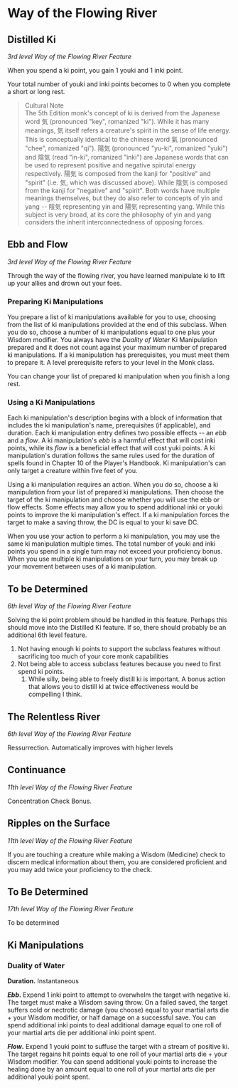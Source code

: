 # Way of the Flowing River

## Distilled Ki

*3rd level Way of the Flowing River Feature*

When you spend a ki point, you gain 1 youki and 1 inki point.

Your total number of youki and inki points becomes to 0 when you complete a short or long rest.

> Cultural Note\
> The 5th Edition monk's concept of ki is derived from the Japanese word 気 (pronounced "key", romanized "ki"). While it has many meanings, 気 itself refers a creature's spirit in the sense of life energy. This is conceptually identical to the chinese word 氣 (pronounced "chee", romanized "qi"). 陽気 (pronounced "yu-ki", romanized "yuki") and 陰気 (read "in-ki", romanized "inki") are Japanese words that can be used to represent positive and negative spirutal energy respectively. 陽気 is composed from the kanji for "positive" and "spirit" (i.e. 気, which was discussed above). While 陰気 is composed from the kanji for "negative" and "spirit". Both words have multiple meanings themselves, but they do also refer to concepts of yin and yang -- 陰気 representing yin and 陽気 representing yang. While this subject is very broad, at its core the philosophy of yin and yang considers the inherit interconnectedness of opposing forces.

## Ebb and Flow

*3rd level Way of the Flowing River Feature*

Through the way of the flowing river, you have learned manipulate ki to lift up your allies and drown out your foes.

### Preparing Ki Manipulations

You prepare a list of ki manipulations available for you to use, choosing from the list of ki manipulations provided at the end of this subclass. When you do so, choose a number of ki manipulations equal to one plus your Wisdom modifier. You always have the *Duality of Water* Ki Manipulation prepared and it does not count against your maximum number of prepared ki manipulations. If a ki manipulation has prerequisites, you must meet them to prepare it. A level prerequisite refers to your level in the Monk class.

You can change your list of prepared ki manipulation when you finish a long rest.

### Using a Ki Manipulations

Each ki manipulation's description begins with a block of information that includes the ki manipulation's name, prerequisites (if applicable), and duration. Each ki manipulation entry defines two possible effects -- an *ebb* and a *flow*. A ki manipulation's *ebb* is a harmful effect that will cost inki points, while its *flow* is a beneficial effect that will cost yuki points. A ki manipulation's duration follows the same rules used for the duration of spells found in Chapter 10 of the Player's Handbook. Ki manipulation's can only target a creature within five feet of you.

Using a ki manipulation requires an action. When you do so, choose a ki manipulation from your list of prepared ki manipulations. Then choose the target of the ki manipulation and choose whether you will use the ebb or flow effects. Some effects may allow you to spend additional inki or youki points to improve the ki manipulation's effect. If a ki manipulation forces the target to make a saving throw, the DC is equal to your ki save DC.

When you use your action to perform a ki manipulation, you may use the same ki manipulation multiple times. The total number of youki and inki points you spend in a single turn may not exceed your proficiency bonus. When you use multiple ki manipulations on your turn, you may break up your movement between uses of a ki manipulation.

## To be Determined

*6th level Way of the Flowing River Feature*

Solving the ki point problem should be handled in this feature. Perhaps this should move into the Distilled Ki feature. If so, there should probably be an additional 6th level feature.

1. Not having enough ki points to support the subclass features without sacrificing too much of your core monk capabilities
2. Not being able to access subclass features because you need to first spend ki points.
   1. While silly, being able to freely distill ki is important. A bonus action that allows you to distill ki at twice effectiveness would be compelling I think.

## The Relentless River

*6th level Way of the Flowing River Feature*

Ressurrection. Automatically improves with higher levels

## Continuance

*11th level Way of the Flowing River Feature*

Concentration Check Bonus.

## Ripples on the Surface

*11th level Way of the Flowing River Feature*

If you are touching a creature while making a Wisdom (Medicine) check to discern medical information about them, you are considered proficient and you may add twice your proficiency to the check.

## To Be Determined

*17th level Way of the Flowing River Feature*

To be determined

## Ki Manipulations

### Duality of Water

**Duration.** Instantaneous

**_Ebb_.** Expend 1 inki point to attempt to overwhelm the target with negative ki. The target must make a Wisdom saving throw. On a failed saved, the target suffers cold or nectrotic damage (you choose) equal to your martial arts die + your Wisdom modifier, or half damage on a successful save. You can spend additional inki points to deal additional damage equal to one roll of your martial arts die per additional inki point spent.

**_Flow_.** Expend 1 youki point to suffuse the target with a stream of positive ki. The target regains hit points equal to one roll of your martial arts die + your Wisdom modifier. You can spend additional youki points to increase the healing done by an amount equal to one roll of your martial arts die per additional youki point spent.

